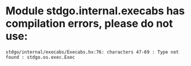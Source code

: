 # Module stdgo.internal.execabs has compilation errors, please do not use:
```
stdgo/internal/execabs/Execabs.hx:76: characters 47-69 : Type not found : stdgo.os.exec.Exec

```

